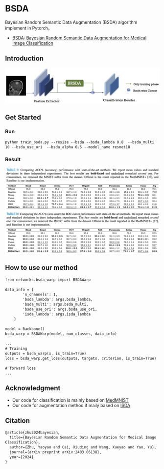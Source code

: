 # BSDA

Bayesian Random Semantic Data Augmentation (BSDA)  algorithm implement in Pytorch。

* [BSDA: Bayesian Random Semantic Data Augmentation for Medical Image Classification](https://arxiv.org/abs/2403.06138)


## Introduction

![Overview](./assets/images/overview_bsda.jpg)

## Get Started

### Run
```
python train_bsda.py --resize --bsda --bsda_lambda 0.8  --bsda_multi 10 --bsda_use_ori  --bsda_alpha 0.5 --model_name resnet18 
```

### Result
![main_result](./assets/images/main_result.jpg)

## How to use our method
```
from networks.bsda_warp import BSDAWarp

data_info = {
        'n_channels': 1,
        'bsda_lambda': args.bsda_lambda, 
        'bsda_multi': args.bsda_multi, 
        'bsda_use_ori': args.bsda_use_ori,
        'isda_lambda': args.isda_lambda
    }

model = Backbone()
bsda_warp = BSDAWarp(model, num_classes, data_info)

...
# Training
outputs = bsda_warp(x, is_train=True) 
loss = bsda_warp.get_loss(outputs, targets, criterion, is_train=True)

# forward loss
...
```

## Acknowledgment

* Our code for classification is mainly based on [MedMNIST](https://github.com/MedMNIST/MedMNIST)
* Our code for augmentation method if maily based on [ISDA](https://github.com/blackfeather-wang/ISDA-for-Deep-Networks)

## Citation
```
@article{zhu2024bayesian,
  title={Bayesian Random Semantic Data Augmentation for Medical Image Classification},
  author={Zhu, Yaoyao and Cai, Xiuding and Wang, Xueyao and Yao, Yu},
  journal={arXiv preprint arXiv:2403.06138},
  year={2024}
}
```
